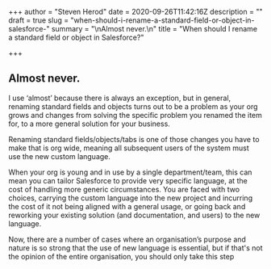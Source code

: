 +++
author = "Steven Herod"
date = 2020-09-26T11:42:16Z
description = ""
draft = true
slug = "when-should-i-rename-a-standard-field-or-object-in-salesforce-"
summary = "\nAlmost never.\n"
title = "When should I rename a standard field or object in Salesforce?"

+++




## Almost never.

I use ‘almost’ because there is always an exception, but in general, renaming standard fields and objects turns out to be a problem as your org grows and changes from solving the specific problem you renamed the item for, to a more general solution for your business.

Renaming standard fields/objects/tabs is one of those changes you have to make that is org wide, meaning all subsequent users of the system must use the new custom language.

When your org is young and in use by a single department/team, this can mean you can tailor Salesforce to provide very specific language, at the cost of handling more generic circumstances. You are faced with two choices, carrying the custom language into the new project and incurring the cost of it not being aligned with a general usage, or going back and reworking your existing solution (and documentation, and users) to the new language.

Now, there are a number of cases where an organisation’s purpose and nature is so strong that the use of new language is essential, but if that's not the opinion of the entire organisation, you should only take this step

